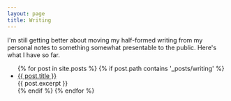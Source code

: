 ```yaml
---
layout: page
title: Writing
---
```


I'm still getting better about moving my half-formed writing from my personal
notes to something somewhat presentable to the public. Here's what I have so far.

<ul class="post-list">
  {% for post in site.posts %}
    {% if post.path contains '_posts/writing' %}
      <li>
        <a href="{{ post.url }}">{{ post.title }}</a>
        <div class="post-excerpt">
          {{ post.excerpt }}
        </div>
      </li>
    {% endif %}
  {% endfor %}
</ul>